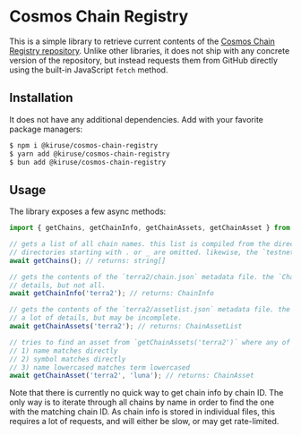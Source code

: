 # Cosmos Chain Registry
This is a simple library to retrieve current contents of the [Cosmos Chain Registry repository](https://github.com/cosmos/chain-registry.git). Unlike other libraries, it does not ship with any concrete version of the repository, but instead requests them from GitHub directly using the built-in JavaScript `fetch` method.

## Installation
It does not have any additional dependencies. Add with your favorite package managers:
```bash
$ npm i @kiruse/cosmos-chain-registry
$ yarn add @kiruse/cosmos-chain-registry
$ bun add @kiruse/cosmos-chain-registry
```

## Usage
The library exposes a few async methods:

```javascript
import { getChains, getChainInfo, getChainAssets, getChainAsset } from '@kiruse/cosmos-chain-registry';

// gets a list of all chain names. this list is compiled from the directories in the repository's root.
// directories starting with . or _ are omitted. likewise, the `testnets` directory is omitted.
await getChains(); // returns: string[]

// gets the contents of the `terra2/chain.json` metadata file. the `ChainInfo` type contains a lot of
// details, but not all.
await getChainInfo('terra2'); // returns: ChainInfo

// gets the contents of the `terra2/assetlist.json` metadata file. the `ChainAssetList` type contains
// a lot of details, but may be incomplete.
await getChainAssets('terra2'); // returns: ChainAssetList

// tries to find an asset from `getChainAssets('terra2')` where any of these conditions is true, in this order:
// 1) name matches directly
// 2) symbol matches directly
// 3) name lowercased matches term lowercased
await getChainAsset('terra2', 'luna'); // returns: ChainAsset
```

Note that there is currently no quick way to get chain info by chain ID. The only way is to iterate through all chains by name in order to find the one with the matching chain ID. As chain info is stored in individual files, this requires a lot of requests, and will either be slow, or may get rate-limited.
